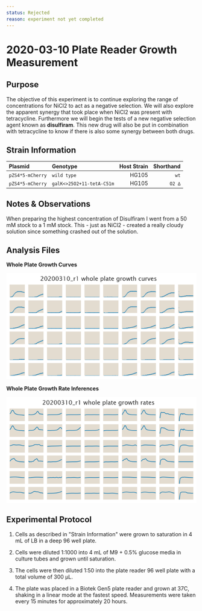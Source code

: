 ```yaml
---
status: Rejected
reason: experiment not yet completed
---
```


# 2020-03-10 Plate Reader Growth Measurement

## Purpose
The objective of this experiment is to continue exploring the range of
concentrations for NiCl2 to act as a negative selection. We will also explore
the apparent synergy that took place when NiCl2 was present with tetracycline.
Furthermore we will begin the tests of a new negative selection agent known as
**disulfiram**. This new drug will also be put in combination with tetracycline
to know if there is also some synergy between both drugs.

## Strain Information

| Plasmid | Genotype | Host Strain | Shorthand |
| :------ | :------- | ----------: | --------: |
| `pZS4*5-mCherry`| `wild type` |  HG105 |`wt` |
| `pZS4*5-mCherry`| `galK<>25O2+11-tetA-C51m` |  HG105 |`O2 ∆` |

## Notes & Observations
When preparing the highest concentration of Disulfiram I went from a 50 mM
stock to a 1 mM stock. This - just as NiCl2 - created a really cloudy solution
since something crashed out of the solution.

## Analysis Files

**Whole Plate Growth Curves**

![plate layout](output/growth_plate_summary.png)

**Whole Plate Growth Rate Inferences**

![plate layout](output/growth_rate_summary.png)

## Experimental Protocol

1. Cells as described in "Strain Information" were grown to saturation in 4 mL
of LB in a deep 96 well plate.

2. Cells were diluted 1:1000 into 4 mL of M9 + 0.5% glucose media in culture
   tubes and grown until saturation.

3. The cells were then diluted 1:50 into the plate reader 96 well plate with a
total volume of 300 µL.

4. The plate was placed in a Biotek Gen5 plate reader and grown at 37C, shaking
in a linear mode at the fastest speed. Measurements were taken every 15 minutes
for approximately 20 hours.